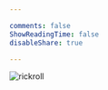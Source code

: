 ```yaml
---

comments: false
ShowReadingTime: false
disableShare: true

---
```


![rickroll](https://media4.giphy.com/media/kFgzrTt798d2w/giphy.gif?cid=ecf05e47wkkt4qsz2ulc4ehypm8ychbb2f7tkogt9kbp6th7&rid=giphy.gif&ct=g)

